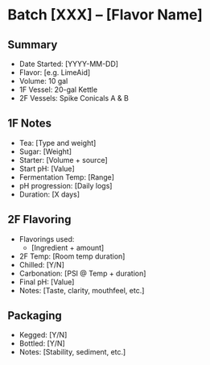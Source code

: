 # Batch [XXX] – [Flavor Name]

## Summary
- Date Started: [YYYY-MM-DD]
- Flavor: [e.g. LimeAid]
- Volume: 10 gal
- 1F Vessel: 20-gal Kettle
- 2F Vessels: Spike Conicals A & B

## 1F Notes
- Tea: [Type and weight]
- Sugar: [Weight]
- Starter: [Volume + source]
- Start pH: [Value]
- Fermentation Temp: [Range]
- pH progression: [Daily logs]
- Duration: [X days]

## 2F Flavoring
- Flavorings used:
  - [Ingredient + amount]
- 2F Temp: [Room temp duration]
- Chilled: [Y/N]
- Carbonation: [PSI @ Temp + duration]
- Final pH: [Value]
- Notes: [Taste, clarity, mouthfeel, etc.]

## Packaging
- Kegged: [Y/N]
- Bottled: [Y/N]
- Notes: [Stability, sediment, etc.]
